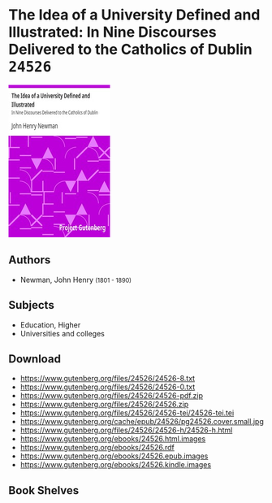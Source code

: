 # The Idea of a University Defined and Illustrated: In Nine Discourses Delivered to the Catholics of Dublin <kbd>24526</kbd>

![](./cover.medium.jpg "")

## Authors


 - Newman, John Henry <small>(1801 - 1890)</small>

## Subjects


 - Education, Higher
 - Universities and colleges

## Download


 - https://www.gutenberg.org/files/24526/24526-8.txt
 - https://www.gutenberg.org/files/24526/24526-0.txt
 - https://www.gutenberg.org/files/24526/24526-pdf.zip
 - https://www.gutenberg.org/files/24526/24526.zip
 - https://www.gutenberg.org/files/24526/24526-tei/24526-tei.tei
 - https://www.gutenberg.org/cache/epub/24526/pg24526.cover.small.jpg
 - https://www.gutenberg.org/files/24526/24526-h/24526-h.html
 - https://www.gutenberg.org/ebooks/24526.html.images
 - https://www.gutenberg.org/ebooks/24526.rdf
 - https://www.gutenberg.org/ebooks/24526.epub.images
 - https://www.gutenberg.org/ebooks/24526.kindle.images

## Book Shelves


